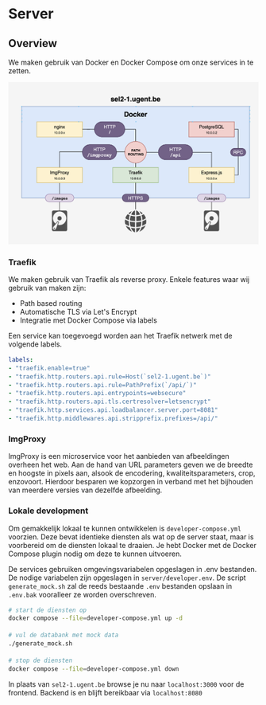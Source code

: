 # Server

## Overview

We maken gebruik van Docker en Docker Compose om onze services in te zetten.

![](./architecture.png)

### Traefik

We maken gebruik van Traefik als reverse proxy. Enkele features waar wij gebruik van maken zijn:

- Path based routing
- Automatische TLS via Let's Encrypt
- Integratie met Docker Compose via labels

Een service kan toegevoegd worden aan het Traefik netwerk met de volgende labels.

```yml
labels:
- "traefik.enable=true"
- "traefik.http.routers.api.rule=Host(`sel2-1.ugent.be`)"
- "traefik.http.routers.api.rule=PathPrefix(`/api/`)"
- "traefik.http.routers.api.entrypoints=websecure"
- "traefik.http.routers.api.tls.certresolver=letsencrypt"
- "traefik.http.services.api.loadbalancer.server.port=8081"
- "traefik.http.middlewares.api.stripprefix.prefixes=/api/"
```

### ImgProxy

ImgProxy is een microservice voor het aanbieden van afbeeldingen overheen het web. Aan de hand van URL parameters geven we de breedte en hoogste in pixels aan, alsook de encodering, kwaliteitsparameters, crop, enzovoort. Hierdoor besparen we kopzorgen in verband met het bijhouden van meerdere versies van dezelfde afbeelding.


### Lokale development
Om gemakkelijk lokaal te kunnen ontwikkelen is `developer-compose.yml` voorzien. Deze bevat identieke diensten als wat op de server staat, maar is voorbereid om de diensten lokaal te draaien.
Je hebt Docker met de Docker Compose plugin nodig om deze te kunnen uitvoeren.

De services gebruiken omgevingsvariabelen opgeslagen in .env bestanden. De nodige variabelen zijn opgeslagen in `server/developer.env`.
De script `generate_mock.sh` zal de reeds bestaande `.env` bestanden opslaan in `.env.bak` vooralleer ze worden overschreven.

```bash
# start de diensten op
docker compose --file=developer-compose.yml up -d

# vul de databank met mock data
./generate_mock.sh

# stop de diensten
docker compose --file=developer-compose.yml down
```

In plaats van `sel2-1.ugent.be` browse je nu naar `localhost:3000` voor de frontend.
Backend is en blijft bereikbaar via `localhost:8080`
